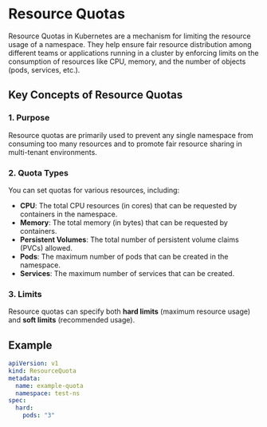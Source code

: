 # Resource Quotas

Resource Quotas in Kubernetes are a mechanism for limiting the resource usage of a namespace. They help ensure fair resource distribution among different teams or applications running in a cluster by enforcing limits on the consumption of resources like CPU, memory, and the number of objects (pods, services, etc.).

## Key Concepts of Resource Quotas

### 1. Purpose
Resource quotas are primarily used to prevent any single namespace from consuming too many resources and to promote fair resource sharing in multi-tenant environments.

### 2. Quota Types
You can set quotas for various resources, including:

- **CPU**: The total CPU resources (in cores) that can be requested by containers in the namespace.
- **Memory**: The total memory (in bytes) that can be requested by containers.
- **Persistent Volumes**: The total number of persistent volume claims (PVCs) allowed.
- **Pods**: The maximum number of pods that can be created in the namespace.
- **Services**: The maximum number of services that can be created.

### 3. Limits
Resource quotas can specify both **hard limits** (maximum resource usage) and **soft limits** (recommended usage).

## Example

```yaml
apiVersion: v1
kind: ResourceQuota
metadata:
  name: example-quota
  namespace: test-ns
spec:
  hard:
    pods: "3"
